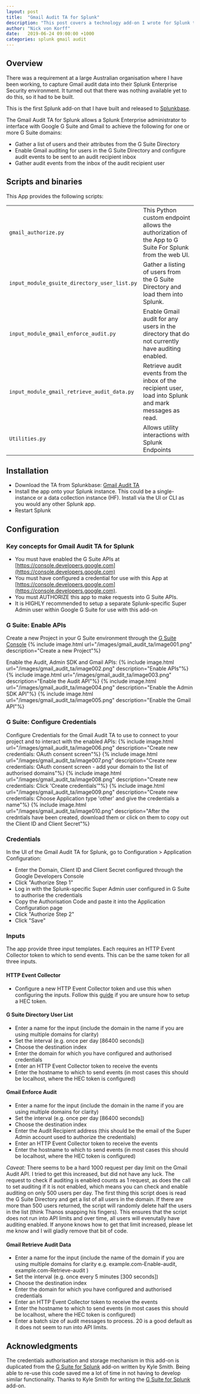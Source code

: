 ```yaml
---
layout: post
title:  "Gmail Audit TA for Splunk"
description: "This post covers a technology add-on I wrote for Splunk to meet the needs of a cyber security program at a large Australian organisation"
author: "Nick von Korff"
date:   2019-06-24 09:00:00 +1000
categories: splunk gmail audit
---
```

## Overview
There was a requirement at a large Australian organisation where I have been working, to capture Gmail audit data into their Splunk Enterprise Security environment. It turned out that there was nothing available yet to do this, so it had to be built.

This is the first Splunk add-on that I have built and released to [Splunkbase](https://splunkbase.splunk.com).

The Gmail Audit TA for Splunk allows a Splunk Enterprise administrator to interface with Google G Suite and Gmail to achieve the following for one or more G Suite domains:

* Gather a list of users and their attributes from the G Suite Directory
* Enable Gmail auditing for users in the G Suite Directory and configure audit events to be sent to an audit recipient inbox
* Gather audit events from the inbox of the audit recipient user

## Scripts and binaries

This App provides the following scripts:

|                                              |                                                                                                         |
| -------------------------------------------- | ------------------------------------------------------------------------------------------------------- |
| `gmail_authorize.py`                         | This Python custom endpoint allows the authorization of the App to G Suite For Splunk from the web UI.  |
| `input_module_gsuite_directory_user_list.py` | Gather a listing of users from the G Suite Directory and load them into Splunk.                         |
| `input_module_gmail_enforce_audit.py`        | Enable Gmail audit for any users in the directory that do not currently have auditing enabled.          |
| `input_module_gmail_retrieve_audit_data.py`  | Retrieve audit events from the inbox of the recipient user, load into Splunk and mark messages as read. |
| `Utilities.py`                               | Allows utility interactions with Splunk Endpoints                                                       |

## Installation

* Download the TA from Splunkbase: [Gmail Audit TA](https://final-link-to-be-insterted-here.com)
* Install the app onto your Splunk instance. This could be a single-instance or a data collection instance (HF). Install via the UI or CLI as you would any other Splunk app.
* Restart Splunk

## Configuration

### Key concepts for Gmail Audit TA for Splunk

  - You must have enabled the G Suite APIs at [https://console.developers.google.com](https://console.developers.google.com)
  - You must have configured a credential for use with this App at [https://console.developers.google.com](https://console.developers.google.com).
  - You must AUTHORIZE this app to make requests into G Suite APIs.
  - It is HIGHLY recommended to setup a separate Splunk-specific Super Admin user within Google G Suite for use with this add-on

### G Suite: Enable APIs

Create a new Project in your G Suite environment through the [G Suite Console](https://console.developers.google.com)
{% include image.html url="/images/gmail_audit_ta/image001.png" description="Create a new Project"%}

Enable the Audit, Admin SDK and Gmail APIs:
{% include image.html url="/images/gmail_audit_ta/image002.png" description="Enable APIs"%}
{% include image.html url="/images/gmail_audit_ta/image003.png" description="Enable the Audit API"%}
{% include image.html url="/images/gmail_audit_ta/image004.png" description="Enable the Admin SDK API"%}
{% include image.html url="/images/gmail_audit_ta/image005.png" description="Enable the Gmail API"%}


### G Suite: Configure Credentials

Configure Credentials for the Gmail Audit TA to use to connect to your project and to interact with the enabled APIs:
{% include image.html url="/images/gmail_audit_ta/image006.png" description="Create new credentials: OAuth consent screen"%}
{% include image.html url="/images/gmail_audit_ta/image007.png" description="Create new credentials: OAuth consent screen - add your domain to the list of authorised domains"%}
{% include image.html url="/images/gmail_audit_ta/image008.png" description="Create new credentials: Click 'Create credentials'"%}
{% include image.html url="/images/gmail_audit_ta/image009.png" description="Create new credentials: Choose Application type 'other' and give the credentials a name"%}
{% include image.html url="/images/gmail_audit_ta/image010.png" description="After the credntials have been created, download them or click on them to copy out the Client ID and Client Secret"%}


### Credentials

In the UI of the Gmail Audit TA for Splunk, go to Configuration > Application Configuration:
* Enter the Domain, Client ID and Client Secret configured through the Google Developers Console
* Click "Authorize Step 1"
* Log in with the Splunk-specific Super Admin user configured in G Suite to authorise the credentials
* Copy the Authorisation Code and paste it into the Application Configuration page
* Click "Authorize Step 2"
* Click "Save"

### Inputs

The app provide three input templates. Each requires an HTTP Event Collector token to which to send events. This can be the same token for all three inputs.

#### HTTP Event Collector

* Configure a new HTTP Event Collector token and use this when configuring the inputs. Follow this [guide](https://docs.splunk.com/Documentation/Splunk/latest/Data/UsetheHTTPEventCollector) if you are unsure how to setup a HEC token.

#### G Suite Directory User List

* Enter a name for the input (include the domain in the name if you are using multiple domains for clarity)
* Set the interval (e.g. once per day [86400 seconds])
* Choose the destination index
* Enter the domain for which you have configured and authorised credentials
* Enter an HTTP Event Collector token to receive the events
* Enter the hostname to which to send events (in most cases this should be localhost, where the HEC token is configured)

#### Gmail Enforce Audit

* Enter a name for the input (include the domain in the name if you are using multiple domains for clarity)
* Set the interval (e.g. once per day [86400 seconds])
* Choose the destination index
* Enter the Audit Recipient address (this should be the email of the Super Admin account used to authorize the credentials)
* Enter an HTTP Event Collector token to receive the events
* Enter the hostname to which to send events (in most cases this should be localhost, where the HEC token is configured)

*Caveat:*
There seems to be a hard 1000 request per day limit on the Gmail Audit API. I tried to get this increased, but did not have any luck.
The request to check if auditing is enabled counts as 1 request, as does the call to set auditing if it is not enabled, which means you can check and enable auditing on only 500 users per day.
The first thing this script does is read the G Suite Directory and get a list of all users in the domain. If there are more than 500 users returned, the script will randomly delete half the users in the list (think Thanos snapping his fingers). This ensures that the script does not run into API limits and over time, all users will evenutally have auditing enabled.
If anyone knows how to get that limit increased, please let me know and I will gladly remove that bit of code.

#### Gmail Retrieve Audit Data

* Enter a name for the input (include the name of the domain if you are using multiple domains for clarity e.g. example.com-Enable-audit, example.com-Retrieve-audit )
* Set the interval (e.g. once every 5 minutes [300 seconds])
* Choose the destination index
* Enter the domain for which you have configured and authorised credentials
* Enter an HTTP Event Collector token to receive the events
* Enter the hostname to which to send events (in most cases this should be localhost, where the HEC token is configured)   
* Enter a batch size of audit messages to process. 20 is a good default as it does not seem to run into API limits.

## Acknowledgments

The credentials authorisation and storage mechanism in this add-on is duplicated from the [G Suite for Splunk](https://splunkbase.splunk.com/app/3791/) add-on written by Kyle Smith. Being able to re-use this code saved me a lot of time in not having to develop similar functionality. Thanks to Kyle Smith for writing the [G Suite for Splunk](https://splunkbase.splunk.com/app/3791/) add-on.

